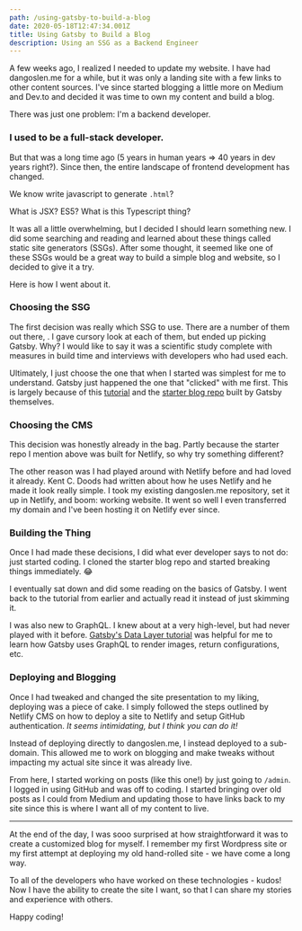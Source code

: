 ```yaml
---
path: /using-gatsby-to-build-a-blog
date: 2020-05-18T12:47:34.001Z
title: Using Gatsby to Build a Blog
description: Using an SSG as a Backend Engineer
---
```

A few weeks ago, I realized I needed to update my website. I have had dangoslen.me for a while, but it was only a landing site with a few links to other content sources. I've since started blogging a little more on Medium and Dev.to and decided it was time to own my content and build a blog.

There was just one problem: I'm a backend developer. 

### I used to be a full-stack developer. 
But that was a long time ago (5 years in human years => 40 years in dev years right?). Since then, the entire landscape of frontend development has changed. 

We know write javascript to generate `.html`?

What is JSX? ES5? What is this Typescript thing?

It was all a little overwhelming, but I decided I should learn something new. I did some searching and reading and learned about these things called static site generators (SSGs). After some thought, it seemed like one of these SSGs would be a great way to build a simple blog and website, so I decided to give it a try.

Here is how I went about it.

### Choosing the SSG
The first decision was really which SSG to use. There are a number of them out there,  . I gave cursory look at each of them, but ended up picking Gatsby. Why? I would like to say it was a scientific study complete with measures in build time and interviews with developers who had used each.

Ultimately, I just choose the one that when I started was simplest for me to understand. Gatsby just happened the one that "clicked" with me first. This is largely because of this [tutorial](https://daveceddia.com/start-blog-gatsby-netlify/) and the [starter blog repo](https://github.com/gatsbyjs/gatsby-starter-blog) built by Gatsby themselves.

### Choosing the CMS
This decision was honestly already in the bag. Partly because the starter repo I mention above was built for Netlify, so why try something different?

The other reason was I had played around with Netlify before and had loved it already. Kent C. Doods had written about how he uses Netlify and he made it look really simple. I took my existing dangoslen.me repository, set it up in Netlify, and boom: working website. It went so well I even transferred my domain and I've been hosting it on Netlify ever since.

### Building the Thing
Once I had made these decisions, I did what ever developer says to not do: just started coding. I cloned the starter blog repo and started breaking things immediately. 😂

I eventually sat down and did some reading on the basics of Gatsby. I went back to the tutorial from earlier and actually read it instead of just skimming it.

I was also new to GraphQL. I knew about at a very high-level, but had never played with it before. [Gatsby's Data Layer tutorial](https://www.gatsbyjs.org/tutorial/part-five/#introducing-graphiql) was helpful for me to learn how Gatsby uses GraphQL to render images, return configurations, etc. 

### Deploying and Blogging
Once I had tweaked and changed the site presentation to my liking, deploying was a piece of cake. I simply followed the steps outlined by Netlify CMS on how to deploy a site to Netlify and setup GitHub authentication. _It seems intimidating, but I think you can do it!_

Instead of deploying directly to dangoslen.me, I instead deployed to a sub-domain. This allowed me to work on blogging and make tweaks without impacting my actual site since it was already live.

From here, I started working on posts (like this one!) by just going to `/admin`. I logged in using GitHub and was off to coding. I started bringing over old posts as I could from Medium and updating those to have links back to my site since this is where I want all of my content to live. 

---

At the end of the day, I was sooo surprised at how straightforward it was to create a customized blog for myself. I remember my first Wordpress site or my first attempt at deploying my old hand-rolled site - we have come a long way. 

To all of the developers who have worked on these technologies - kudos! Now I have the ability to create the site I want, so that I can share my stories and experience with others.

Happy coding!



